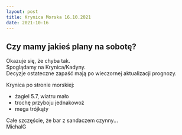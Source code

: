 ```yaml
---
layout: post
title: Krynica Morska 16.10.2021
date: 2021-10-16
---
```

## Czy mamy jakieś plany na sobotę?  

Okazuje się, że chyba tak.  
Spoglądamy na Krynica/Kadyny.  
Decyzje ostateczne zapaść mają po wieczornej aktualizacji prognozy.  

Krynica po stronie morskiej:  
- żagiel 5.7, wiatru mało  
- trochę przyboju jednakowoż  
- mega trójkąty  

Całe szczęście, że bar z sandaczem czynny...  
MichalG